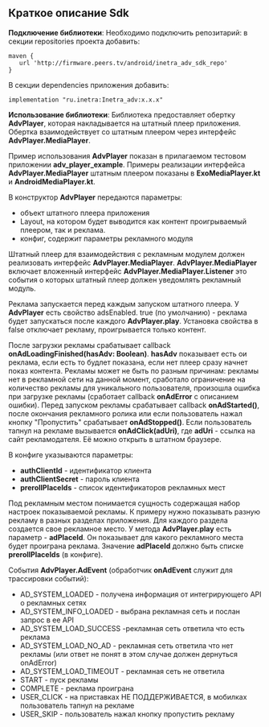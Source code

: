 Краткое описание Sdk
--------------------
**Подключение библиотеки**:
Необходимо подключить репозитарий:
в секции repositories проекта добавить:
```
maven {
   url 'http://firmware.peers.tv/android/inetra_adv_sdk_repo'
}
```

В секции dependencies приложения добавить:
```
implementation "ru.inetra:Inetra_adv:x.x.x"
```

**Использование библиотеки**:
Библиотека предоставляет обертку **AdvPlayer**, которая накладывается на штатный плеер приложения. Обертка взаимодействует со штатным плеером через интерфейс **AdvPlayer.MediaPlayer**.

Пример использования **AdvPlayer** показан в прилагаемом тестовом приложении **adv_player_example**. Примеры реализации интерфейса **AdvPlayer.MediaPlayer** штатным плеером показаны в **ExoMediaPlayer.kt** и **AndroidMediaPlayer.kt**.

В конструктор **AdvPlayer** передаются параметры:
* объект штатного плеера приложения
* Layout, на котором будет выводится как контент проигрываемый плеером, так и реклама.
* конфиг, содержит параметры рекламного модуля

Штатный плеер для взаимодействия с рекламным модулем должен реализовать интерфейс **AdvPlayer.MediaPlayer**. **AdvPlayer.MediaPlayer** включает вложенный интерфейс **AdvPlayer.MediaPlayer.Listener** это события о которых штатный плеер должен уведомлять рекламный модуль.

Реклама запускается перед каждым запуском штатного плеера.
У **AdvPlayer** есть свойство adsEnabled. true (по умолчанию) - реклама будет запускаться
после каждого **AdvPlayer.play**. Установка свойства в false отключает рекламу, проигрывается только контент.

После загрузки рекламы срабатывает callback **onAdLoadingFinished(hasAdv: Boolean)**. **hasAdv** показывает есть ои реклама, если есть то будлет показана, если нет плеер сразу начнет показ контента. Рекламы может не быть по разным причинам: рекламы нет в рекламной сети на данной момент, сработало ограничение на количество рекламы для уникального пользователя, произошла ошибка при загрузке рекламы (сработает callback **onAdError** c описанием ошибки). Перед запуском рекламы срабатывает callback **onAdStarted()**, после окончания рекламного ролика или если пользователь нажал кнопку "Пропустить" срабатывает **onAdStopped()**. Если пользователь тапнул на рекламе вызывается **onAdClick(adUri)**, где **adUri** - ссылка на сайт рекламодателя. Её можно открыть в штатном браузере.

В конфиге указываются параметры:
* **authClientId** - идентификатор клиента
* **authClientSecret** - пароль клиента
* **prerollPlaceIds** - список идентификаторов рекламных мест

Под рекламным местом понимается сущность содержащая набор настроек показываемой рекламы. К примеру нужно показывать разную рекламу в разных разделах приложения. Для каждого раздела создается свое рекламное место. У метода **AdvPlayer.play** есть параметр - **adPlaceId**. Он показывает для какого рекламного места будет проиграна реклама. Значение **adPlaceId** должно быть списке **prerollPlaceIds** (в конфиге).

События **AdvPlayer.AdEvent** (обработчик **onAdEvent** служит для трассировки событий):
* AD_SYSTEM_LOADED - получена информация от интегрирующего API о рекламных сетях
* AD_SYSTEM_INFO_LOADED - выбрана рекламная сеть и поcлан запрос в ее API
* AD_SYSTEM_LOAD_SUCCESS -рекламная сеть ответила что есть реклама
* AD_SYSTEM_LOAD_NO_AD - рекламная сеть ответила что нет рекламы (или
  ответ не понят в этом случае должен дернуться onAdError)
* AD_SYSTEM_LOAD_TIMEOUT - рекламная сеть не ответила
* START - пуск рекламы
* COMPLETE - реклама проиграна
* USER_CLICK - на приставках НЕ ПОДДЕРЖИВАЕТСЯ, в мобилках пользователь тапнул на рекламе
* USER_SKIP - пользователь нажал кнопку пропустить рекламу

